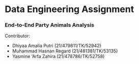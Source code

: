 # Data Engineering Assignment
### End-to-End Party Animals Analysis
  
Contributor:
- Dhiyaa Amalia Putri (21/479811/TK/52942)
- Muhammad Hasnan Regard (21/481381/TK/53135)
- Yasmine ‘Arfa Zahira (21/478786/TK/52758)

